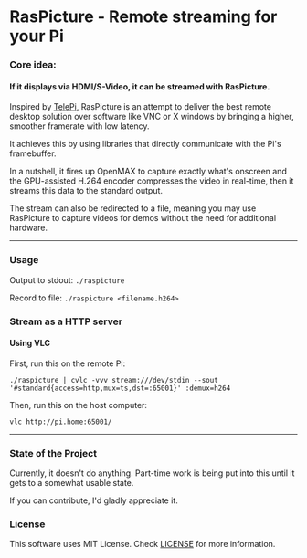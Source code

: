 # RasPicture - Remote streaming for your Pi

### Core idea:
#### If it displays via HDMI/S-Video, it can be streamed with RasPicture.

Inspired by [TelePi](https://github.com/DougGore/telepi "DougGore's TelePi Repo"),
RasPicture is an attempt to deliver the best remote desktop solution over software
like VNC or X windows by bringing a higher, smoother framerate with low latency.

It achieves this by using libraries that directly communicate with the Pi's framebuffer.

In a nutshell, it fires up OpenMAX to capture exactly what's onscreen
and the GPU-assisted H.264 encoder compresses the video in real-time,
then it streams this data to the standard output.

The stream can also be redirected to a file, meaning you may use RasPicture
to capture videos for demos without the need for additional hardware.

---

### Usage
Output to stdout: `./raspicture`

Record to file: `./raspicture <filename.h264>`

### Stream as a HTTP server

#### Using VLC
First, run this on the remote Pi:

	./raspicture | cvlc -vvv stream:///dev/stdin --sout '#standard{access=http,mux=ts,dst=:65001}' :demux=h264

Then, run this on the host computer:

	vlc http://pi.home:65001/

---

### State of the Project
Currently, it doesn't do anything.
Part-time work is being put into this until it gets to a somewhat usable state.

If you can contribute, I'd gladly appreciate it.

### License

This software uses MIT License. Check [LICENSE](LICENSE) for more information.
